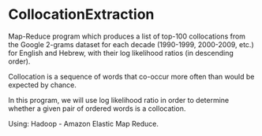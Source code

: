 # CollocationExtraction

Map-Reduce program which produces a list of top-100 collocations from the Google 2-grams dataset for each decade (1990-1999, 2000-2009, etc.) for English and Hebrew,
with their log likelihood ratios (in descending order).

Collocation is a sequence of words that co-occur more often than would be expected by chance.

In this program, we will use log likelihood ratio in order to determine whether a given pair of ordered words is a collocation.

Using: Hadoop - Amazon Elastic Map Reduce.
